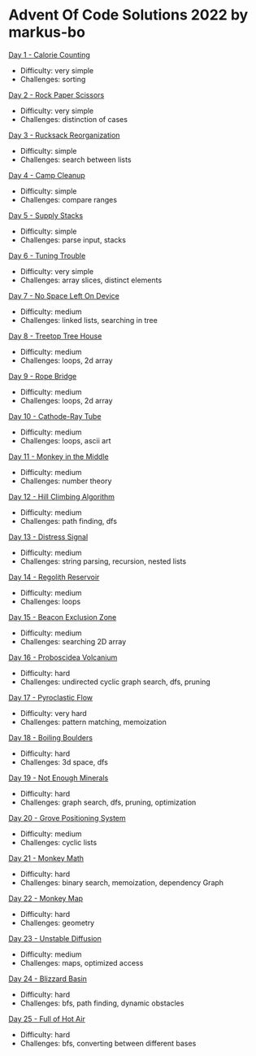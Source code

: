 # Advent Of Code Solutions 2022 by markus-bo

<body>
<div>
<a href="https://adventofcode.com/2022/day/1">Day 1 - Calorie Counting</a>
<ul>
<li>Difficulty: very simple</li>
<li>Challenges: sorting</li>
</ul>
</div>
<div>
<a href="https://adventofcode.com/2022/day/2">Day 2 - Rock Paper Scissors</a>
<ul>
<li>Difficulty: very simple</li>
<li>Challenges: distinction of cases</li>
</ul>
</div>
<div>
<a href="https://adventofcode.com/2022/day/3">Day 3 - Rucksack Reorganization</a>
<ul>
<li>Difficulty: simple</li>
<li>Challenges: search between lists</li>
</ul>
</div>
<div>
<a href="https://adventofcode.com/2022/day/4">Day 4 - Camp Cleanup</a>
<ul>
<li>Difficulty: simple</li>
<li>Challenges: compare ranges</li>
</ul>
</div>
<div>
<a href="https://adventofcode.com/2022/day/5">Day 5 - Supply Stacks</a>
<ul>
<li>Difficulty: simple</li>
<li>Challenges: parse input, stacks</li>
</ul>
</div>
<div>
<a href="https://adventofcode.com/2022/day/6">Day 6 - Tuning Trouble</a>
<ul>
<li>Difficulty: very simple</li>
<li>Challenges: array slices, distinct elements</li>
</ul>
</div>
<div>
<a href="https://adventofcode.com/2022/day/7">Day 7 - No Space Left On Device</a>
<ul>
<li>Difficulty: medium</li>
<li>Challenges: linked lists, searching in tree</li>
</ul>
</div>
<div>
<a href="https://adventofcode.com/2022/day/8">Day 8 - Treetop Tree House</a>
<ul>
<li>Difficulty: medium</li>
<li>Challenges: loops, 2d array</li>
</ul>
</div>
<div>
<a href="https://adventofcode.com/2022/day/9">Day 9 - Rope Bridge</a>
<ul>
<li>Difficulty: medium</li>
<li>Challenges: loops, 2d array</li>
</ul>
</div>
<div>
<a href="https://adventofcode.com/2022/day/10">Day 10 - Cathode-Ray Tube</a>
<ul>
<li>Difficulty: medium</li>
<li>Challenges: loops, ascii art</li>
</ul>
</div>
<div>
<a href="https://adventofcode.com/2022/day/11">Day 11 - Monkey in the Middle</a>
<ul>
<li>Difficulty: medium</li>
<li>Challenges: number theory</li>
</ul>
</div>
<div>
<a href="https://adventofcode.com/2022/day/12">Day 12 - Hill Climbing Algorithm</a>
<ul>
<li>Difficulty: medium</li>
<li>Challenges: path finding, dfs</li>
</ul>
</div>
<div>
<a href="https://adventofcode.com/2022/day/13">Day 13 - Distress Signal</a>
<ul>
<li>Difficulty: medium</li>
<li>Challenges: string parsing, recursion, nested lists</li>
</ul>
</div>
<div>
<a href="https://adventofcode.com/2022/day/14">Day 14 - Regolith Reservoir</a>
<ul>
<li>Difficulty: medium</li>
<li>Challenges: loops</li>
</ul>
</div>
<div>
<a href="https://adventofcode.com/2022/day/15">Day 15 - Beacon Exclusion Zone</a>
<ul>
<li>Difficulty: medium</li>
<li>Challenges: searching 2D array</li>
</ul>
</div>
<div>
<a href="https://adventofcode.com/2022/day/16">Day 16 - Proboscidea Volcanium</a>
<ul>
<li>Difficulty: hard</li>
<li>Challenges: undirected cyclic graph search, dfs, pruning</li>
</ul>
</div>
<div>
<a href="https://adventofcode.com/2022/day/17">Day 17 - Pyroclastic Flow</a>
<ul>
<li>Difficulty: very hard</li>
<li>Challenges: pattern matching, memoization</li>
</ul>
</div>
<div>
<a href="https://adventofcode.com/2022/day/18">Day 18 - Boiling Boulders</a>
<ul>
<li>Difficulty: hard</li>
<li>Challenges: 3d space, dfs</li>
</ul>
</div>
<div>
<a href="https://adventofcode.com/2022/day/19">Day 19 - Not Enough Minerals</a>
<ul>
<li>Difficulty: hard</li>
<li>Challenges: graph search, dfs, pruning, optimization</li>
</ul>
</div>
<div>
<a href="https://adventofcode.com/2022/day/20">Day 20 - Grove Positioning System</a>
<ul>
<li>Difficulty: medium</li>
<li>Challenges: cyclic lists</li>
</ul>
</div>
<div>
<a href="https://adventofcode.com/2022/day/21">Day 21 - Monkey Math</a>
<ul>
<li>Difficulty: hard</li>
<li>Challenges: binary search, memoization, dependency Graph</li>
</ul>
</div>
<div>
<a href="https://adventofcode.com/2022/day/22">Day 22 - Monkey Map</a>
<ul>
<li>Difficulty: hard</li>
<li>Challenges: geometry</li>
</ul>
</div>
<div>
<a href="https://adventofcode.com/2022/day/23">Day 23 - Unstable Diffusion</a>
<ul>
<li>Difficulty: medium</li>
<li>Challenges: maps, optimized access</li>
</ul>
</div>
<div>
<a href="https://adventofcode.com/2022/day/24">Day 24 - Blizzard Basin</a>
<ul>
<li>Difficulty: hard</li>
<li>Challenges: bfs, path finding, dynamic obstacles</li>
</ul>
</div>
<div>
<a href="https://adventofcode.com/2022/day/24">Day 25 - Full of Hot Air</a>
<ul>
<li>Difficulty: hard</li>
<li>Challenges: bfs, converting between different bases</li>
</ul>
</div>
</body>
